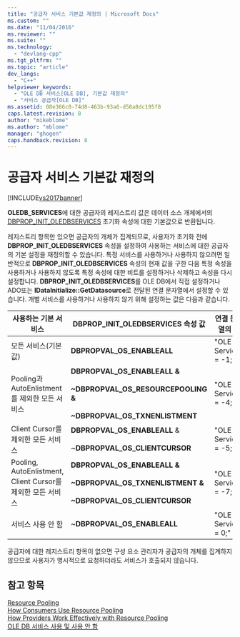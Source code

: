 ```yaml
---
title: "공급자 서비스 기본값 재정의 | Microsoft Docs"
ms.custom: ""
ms.date: "11/04/2016"
ms.reviewer: ""
ms.suite: ""
ms.technology: 
  - "devlang-cpp"
ms.tgt_pltfrm: ""
ms.topic: "article"
dev_langs: 
  - "C++"
helpviewer_keywords: 
  - "OLE DB 서비스[OLE DB], 기본값 재정의"
  - "서비스 공급자[OLE DB]"
ms.assetid: 08e366c0-74d8-463b-93a6-d58a8dc195f8
caps.latest.revision: 8
author: "mikeblome"
ms.author: "mblome"
manager: "ghogen"
caps.handback.revision: 8
---
```

# 공급자 서비스 기본값 재정의
[!INCLUDE[vs2017banner](../../assembler/inline/includes/vs2017banner.md)]

**OLEDB\_SERVICES**에 대한 공급자의 레지스트리 값은 데이터 소스 개체에서의 [DBPROP\_INIT\_OLEDBSERVICES](https://msdn.microsoft.com/en-us/library/ms716898.aspx) 초기화 속성에 대한 기본값으로 반환됩니다.  
  
 레지스트리 항목만 있으면 공급자의 개체가 집계되므로, 사용자가 초기화 전에 **DBPROP\_INIT\_OLEDBSERVICES** 속성을 설정하여 사용하는 서비스에 대한 공급자의 기본 설정을 재정의할 수 있습니다.  특정 서비스를 사용하거나 사용하지 않으려면 일반적으로 **DBPROP\_INIT\_OLEDBSERVICES** 속성의 현재 값을 구한 다음 특정 속성을 사용하거나 사용하지 않도록 특정 속성에 대한 비트를 설정하거나 삭제하고 속성을 다시 설정합니다.  **DBPROP\_INIT\_OLEDBSERVICES**를 OLE DB에서 직접 설정하거나 ADO또는 **IDataInitialize::GetDatasource**로 전달된 연결 문자열에서 설정할 수 있습니다.  개별 서비스를 사용하거나 사용하지 않기 위해 설정하는 값은 다음과 같습니다.  
  
|사용하는 기본 서비스|DBPROP\_INIT\_OLEDBSERVICES 속성 값|연결 문자열의 값|  
|-----------------|--------------------------------------|---------------|  
|모든 서비스\(기본값\)|**DBPROPVAL\_OS\_ENABLEALL**|"OLE DB Services \= \-1;"|  
|Pooling과 AutoEnlistment를 제외한 모든 서비스|**DBPROPVAL\_OS\_ENABLEALL &**<br /><br /> **~DBPROPVAL\_OS\_RESOURCEPOOLING &**<br /><br /> **~DBPROPVAL\_OS\_TXNENLISTMENT**|"OLE DB Services \= \-4;"|  
|Client Cursor를 제외한 모든 서비스|**DBPROPVAL\_OS\_ENABLEALL** &<br /><br /> ~**DBPROPVAL\_OS\_CLIENTCURSOR**|"OLE DB Services \= \-5;"|  
|Pooling, AutoEnlistment, Client Cursor를 제외한 모든 서비스|**DBPROPVAL\_OS\_ENABLEALL &**<br /><br /> **~DBPROPVAL\_OS\_TXNENLISTMENT &**<br /><br /> **~DBPROPVAL\_OS\_CLIENTCURSOR**|"OLE DB Services \= \-7;"|  
|서비스 사용 안 함|~**DBPROPVAL\_OS\_ENABLEALL**|"OLE DB Services \= 0;"|  
  
 공급자에 대한 레지스트리 항목이 없으면 구성 요소 관리자가 공급자의 개체를 집계하지 않으므로 사용자가 명시적으로 요청하더라도 서비스가 호출되지 않습니다.  
  
## 참고 항목  
 [Resource Pooling](https://msdn.microsoft.com/en-us/library/ms713655.aspx)   
 [How Consumers Use Resource Pooling](https://msdn.microsoft.com/en-us/library/ms715907.aspx)   
 [How Providers Work Effectively with Resource Pooling](https://msdn.microsoft.com/en-us/library/ms714906.aspx)   
 [OLE DB 서비스 사용 및 사용 안 함](../../data/oledb/enabling-and-disabling-ole-db-services.md)